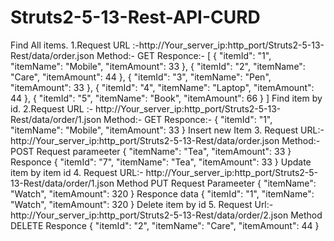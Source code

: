 # Struts2-5-13-Rest-API-CURD




 Find All items.
 1.Request URL :-http://Your_server_ip:http_port/Struts2-5-13-Rest/data/order.json
 Method:- GET
 Responce:- [
    {
        "itemId": "1",
        "itemName": "Mobile",
        "itemAmount": 33
    },
    {
        "itemId": "2",
        "itemName": "Care",
        "itemAmount": 44
    },
    {
        "itemId": "3",
        "itemName": "Pen",
        "itemAmount": 33
    },
    {
        "itemId": "4",
        "itemName": "Laptop",
        "itemAmount": 44
    },
    {
        "itemId": "5",
        "itemName": "Book",
        "itemAmount": 66
    }
]
Find item by id.
2.Request URL :- http://Your_server_ip:http_port/Struts2-5-13-Rest/data/order/1.json 
 Method:- GET
 Responce:- {
    "itemId": "1",
    "itemName": "Mobile",
    "itemAmount": 33
}
Insert new Item 
3. Request URL:-http://Your_server_ip:http_port/Struts2-5-13-Rest/data/order.json
	Method:- POST
	Request parameeter 
	{
    "itemName": "Tea",
    "itemAmount": 33
	}
Responce 
	{
    "itemId": "7",
    "itemName": "Tea",
    "itemAmount": 33
}
Update item by item id 
4. Request URL:- http://Your_server_ip:http_port/Struts2-5-13-Rest/data/order/1.json
	Method PUT
	Request Parameeter
	{
    "itemName": "Watch",
    "itemAmount": 320
	}
   Responce data 
   {
    "itemId": "1",
    "itemName": "Watch",
    "itemAmount": 320
	}
Delete item by id 
5. Request Url:- http://Your_server_ip:http_port/Struts2-5-13-Rest/data/order/2.json 
	Method DELETE 
	Responce
	{
    "itemId": "2",
    "itemName": "Care",
    "itemAmount": 44
}